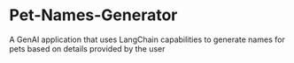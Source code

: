 # Pet-Names-Generator
A GenAI application that uses LangChain capabilities to generate names for pets based on details provided by the user
